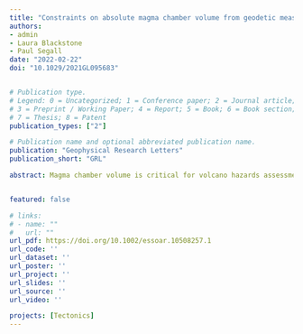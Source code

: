 ```yaml
---
title: "Constraints on absolute magma chamber volume from geodetic measurements of trapdoor faulting at Sierra Negra volcano, Galapagos"
authors:
- admin
- Laura Blackstone
- Paul Segall
date: "2022-02-22"
doi: "10.1029/2021GL095683"


# Publication type.
# Legend: 0 = Uncategorized; 1 = Conference paper; 2 = Journal article;
# 3 = Preprint / Working Paper; 4 = Report; 5 = Book; 6 = Book section;
# 7 = Thesis; 8 = Patent
publication_types: ["2"]

# Publication name and optional abbreviated publication name.
publication: "Geophysical Research Letters"
publication_short: "GRL"

abstract: Magma chamber volume is critical for volcano hazards assessment and forecasting. Standard geodetic methods constrain volume change, not the total volume. Here, we show that the deformation response of the magma chamber to trapdoor faulting events at Sierra Negra volcano, Galapagos, depends on the product of the absolute chamber volume and the magma compressibility. Bubble-free magma provides the lower limit on compressibility, thus an upper bound on the chamber volume of 13.6 to 20.6 km3, depending on fault dip. We estimate an upper limit on compressibility using a conduit model relating volatile content to lava fountain height, compared with observations from the 2005 eruption, constrained by volatile content of olivine melt inclusions. This yields a lower bound on chamber volume roughly half the upper bound. We find that the best fitting trapdoor fault is near-vertical; reverse dips are slightly favored (88 degrees).


featured: false

# links:
# - name: ""
#   url: ""
url_pdf: https://doi.org/10.1002/essoar.10508257.1
url_code: ''
url_dataset: ''
url_poster: ''
url_project: ''
url_slides: ''
url_source: ''
url_video: ''

projects: [Tectonics]
---
```

